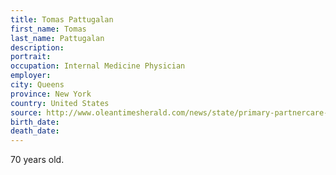 ```yaml
---
title: Tomas Pattugalan
first_name: Tomas
last_name: Pattugalan
description: 
portrait: 
occupation: Internal Medicine Physician
employer: 
city: Queens
province: New York
country: United States
source: http://www.oleantimesherald.com/news/state/primary-partnercare-loses-primary-care-physician-to-covid-19/article_4faacd53-2389-5770-bc04-ad4907f13e22.html
birth_date: 
death_date: 
---
```


70 years old.